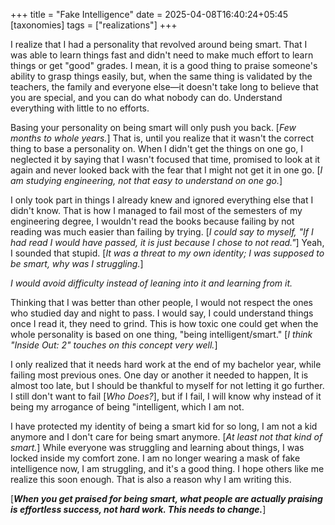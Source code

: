 +++
title = "Fake Intelligence"
date = 2025-04-08T16:40:24+05:45
[taxonomies]
tags = ["realizations"]
+++

I realize that I had a personality that revolved around being smart. That I 
was able to learn things fast and didn't need to make much effort to learn 
things or get "good" grades. I mean, it is a good thing to praise someone's 
ability to grasp things easily, but, when the same thing is validated by the
teachers, the family and everyone else—it doesn't take long to believe that
you are special, and you can do what nobody can do. Understand everything with
little to no efforts.

Basing your personality on being smart will only push you back. [_Few months to
whole years._]  That is, until you realize that it wasn't the correct thing to
base a personality on. When I didn't get the things on one go, I neglected it by
saying that I wasn't focused that time, promised to look at it again and never
looked back with the fear that I might not get it in one go. [_I am studying 
engineering, not that easy to understand on one go._]

I only took part in things I already knew and ignored everything else that I
didn't know. That is how I managed to fail most of the semesters of my 
engineering degree, I wouldn't read the books because failing by not reading 
was much easier than failing by trying. [_I could say to myself, "If I had
read I would have passed, it is just because I chose to not read."_] Yeah, I 
sounded that stupid. [_It was a threat to my own identity; I was supposed to be
smart, why was I struggling._]

_I would avoid difficulty instead of leaning into it and learning from it._

Thinking that I was better than other people, I would not respect the ones who
studied day and night to pass. I would say, I could understand things once I 
read it, they need to grind. This is how toxic one could get when the whole 
personality is based on one thing, "being intelligent/smart." [_I think 
"Inside Out: 2" touches on this concept very well._] 

I only realized that it needs hard work at the end of my bachelor year, while 
failing most previous ones. One day or another it needed to happen, It is almost
too late, but I should be thankful to myself for not letting it go further. I
still don't want to fail [_Who Does?_], but if I fail, I will know why instead 
of it being my arrogance of being "intelligent,  which I am not.

I have protected my identity of being a smart kid for so long, I am not a kid 
anymore and I don't care for being smart anymore. [_At least not that kind of 
smart._] While everyone was struggling and learning about things, I was locked 
inside my comfort zone. I am no longer wearing a mask of fake intelligence now,
I am struggling, and it's a good thing. I hope others like me realize this soon
enough. That is also a reason why I am writing this.

[___When you get praised for being smart, what people are actually praising is
effortless success, not hard work. This needs to change.___]


